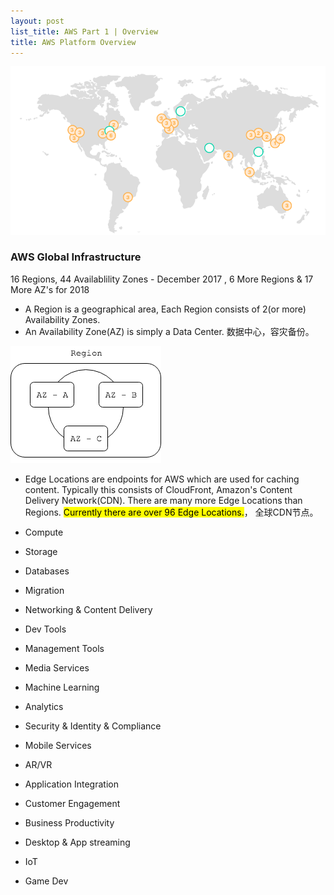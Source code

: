 ```yaml
---
layout: post
list_title: AWS Part 1 | Overview
title: AWS Platform Overview
---
```


![](/assets/images/2016/07/aws-1-header.png)

###  AWS Global Infrastructure

16 Regions, 44 Availablility Zones - December 2017 , 6 More Regions & 17 More AZ's for 2018

- A Region is a geographical area, Each Region consists of 2(or more) Availability Zones. 
- An Availability Zone(AZ) is simply a Data Center. 数据中心，容灾备份。

![](/assets/images/2016/07/aws-1.png)

- Edge Locations are endpoints for AWS which are used for caching content. Typically this consists of CloudFront, Amazon's Content Delivery Network(CDN). There are many more Edge Locations than Regions. <mark>Currently there are over 96 Edge Locations.</mark>， 全球CDN节点。



- Compute
- Storage
- Databases
- Migration
- Networking & Content Delivery 
- Dev Tools
- Management Tools
- Media Services
- Machine Learning
- Analytics
- Security & Identity & Compliance
- Mobile Services
- AR/VR
- Application Integration
- Customer Engagement
- Business Productivity
- Desktop & App streaming
- IoT
- Game Dev




